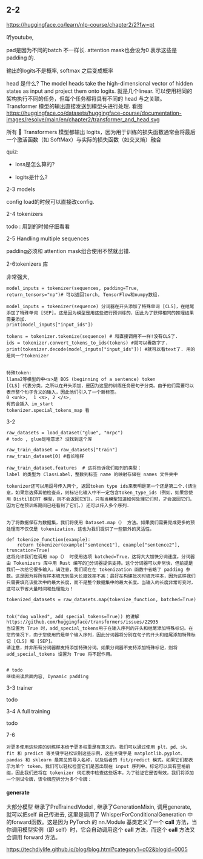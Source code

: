







## 2-2 

https://huggingface.co/learn/nlp-course/chapter2/2?fw=pt

听youtube,

pad是因为不同的batch 不一样长. attention mask也会设为0 表示这些是padding 的.

输出的logits不是概率,  softmax 之后变成概率 

head 是什么?   The model heads take the high-dimensional vector of hidden states as input and project them onto logits. 就是几个linear.  可以使用相同的架构执行不同的任务，但每个任务都将具有不同的 head 与之关联。  Transformer 模型的输出直接发送到模型头进行处理.  看图  https://huggingface.co/datasets/huggingface-course/documentation-images/resolve/main/en/chapter2/transformer_and_head.svg  

所有 🤗 Transformers 模型都输出 logits，因为用于训练的损失函数通常会将最后一个激活函数（如 SoftMax）与实际的损失函数（如交叉熵）融合

quiz: 

- loss是怎么算的?

- logits是什么? 

  

2-3 models

config load的时候可以直接改config. 

2-4 tokenizers 

todo : 用到的时候仔细看看

2-5 Handling multiple sequences

padding必须和 attention mask组合使用不然就出错. 

2-6tokenizers 库

非常强大, 

```
model_inputs = tokenizer(sequences, padding=True, return_tensors="np")# 可以返回torch, TensorFlow和numpy数组. 

model_inputs = tokenizer(sequence) 分词器在开头添加了特殊单词 [CLS]，在结尾添加了特殊单词 [SEP]。这是因为模型是用这些进行预训练的，因此为了获得相同的推理结果需要添加. 
print(model_inputs["input_ids"])

tokens = tokenizer.tokenize(sequence) # 和直接调用不一样!没有CLS了. 
ids = tokenizer.convert_tokens_to_ids(tokens) #就可以看数字了.
print(tokenizer.decode(model_inputs["input_ids"])) #就可以看text了. 用的是同一个tokenizer


特殊token:
llama2等模型的中<s>是 BOS (beginning of a sentence) token
[CLS] 代表分类。之所以在开头添加，是因为这里的训练任务是句子分类。由于他们需要可以表示整个句子含义的输入，因此他们引入了一个新标签。
0 <unk>,  1 <s>, 2 </s>, 
有的会插入 im_start 
tokenizer.special_tokens_map 看
```



3-2 

```
raw_datasets = load_dataset("glue", "mrpc") 
# todo , glue是啥意思? 没找到这个库

raw_train_dataset = raw_datasets["train"]
raw_train_dataset[0] #看长啥样

raw_train_dataset.features  # 这将告诉我们每列的类型：
label 的类型为 ClassLabel，整数到标签 name 的映射存储在 names 文件夹中

tokenizer还可以用逗号传入两个, 返回token type ids来表明是第一个还是第二个.(请注意，如果您选择其他检查点，则标记化输入中不一定包含token_type_ids（例如，如果您使用 DistilBERT 模型，则不会返回它们）。只有当模型知道如何处理它们时，才会返回它们，因为它在预训练期间已经看到了它们。) 还可以传入多个序列.


为了将数据保存为数据集，我们将使用 Dataset.map（） 方法。如果我们需要完成更多的预处理而不仅仅是 tokenization，这也为我们提供了一些额外的灵活性。

def tokenize_function(example):
    return tokenizer(example["sentence1"], example["sentence2"], truncation=True)
这将允许我们在调用 map（） 时使用选项 batched=True，这将大大加快分词速度。分词器由 Tokenizers 库中用 Rust 编写的🤗分词器提供支持。这个分词器可以非常快，但前提是我们一次给它很多输入。请注意，我们现在在 tokenization 函数中省略了 padding 参数。这是因为将所有样本填充到最大长度效率不高：最好在构建批次时填充样本，因为这样我们只需要填充该批次中的最大长度，而不是整个数据集中的最大长度。当输入的长度非常可变时，这可以节省大量时间和处理能力！

tokenized_datasets = raw_datasets.map(tokenize_function, batched=True)


tok("dog walked", add_special_tokens=True)) 的讲解  https://github.com/huggingface/transformers/issues/22935
当设置为 True 时，add_special_tokens用于在输入序列的开头和结尾添加特殊标记。在您的情况下，由于您使用的是单个输入序列，因此分词器将分别在句子的开头和结尾添加特殊标记 [CLS] 和 [SEP]。
请注意，并非所有分词器都支持添加特殊分词。如果分词器不支持添加特殊标记，则将 add_special_tokens 设置为 True 将不起作用。


# todo
继续阅读后面内容, Dynamic padding  
```

3-3 trainer

todo

3-4 A full training 

todo





7-6

```
对更多使用这些库的训练样本给予更多权重是有意义的。我们可以通过使用 plt、pd、sk、fit 和 predict 等关键字轻松识别这些示例，这些关键字是 matplotlib.pyplot、pandas 和 sklearn 最常见的导入名称，以及后者的 fit/predict 模式。如果它们都表示为单个 token，我们可以轻松检查它们是否出现在 input 序列中。标记可以具有空格前缀，因此我们还将在 tokenizer 词汇表中检查这些版本。为了验证它是否有效，我们将添加一个测试令牌，该令牌应拆分为多个令牌：

```





#### generate

大部分模型 继承了PreTrainedModel , 继承了GenerationMixin, 调用generate, 就可以把self 自己传进去, 这里是调用了 WhisperForConditionalGeneration 中的forward函数。这是因为 PyTorch 的 nn.Module 基类定义了一个 __call__ 方法，当你调用模型实例（即 self）时，它会自动调用这个 __call__ 方法，而这个 __call__ 方法又会调用 forward 方法。

https://techdiylife.github.io/blog/blog.html?category1=c02&blogid=0005

